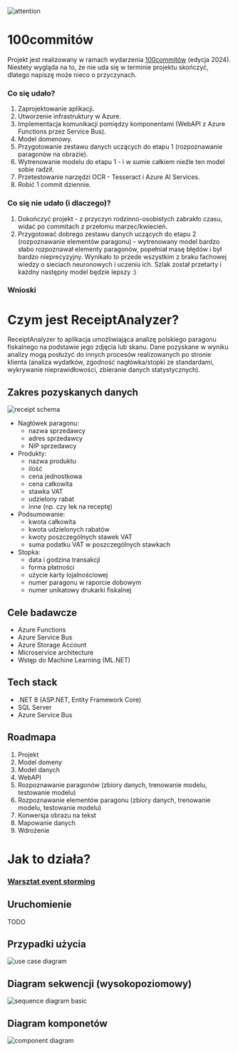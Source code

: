 ![attention](./docs/images/attention-attracter.jpg)


# 100commitów
Projekt jest realizowany w ramach wydarzenia [100commitów](https://100commitow.pl/) (edycja 2024).
Niestety wygląda na to, że nie uda się w terminie projektu skończyć, dlatego napiszę może nieco o przyczynach.

### Co się udało?
1. Zaprojektowanie aplikacji.
2. Utworzenie infrastruktury w Azure.
3. Implementacja komunikacji pomiędzy komponentami (WebAPI z Azure Functions przez Service Bus).
4. Model domenowy.
5. Przygotowanie zestawu danych uczących do etapu 1 (rozpoznawanie paragonów na obrazie).
6. Wytrenowanie modelu do etapu 1 - i w sumie całkiem nieźle ten model sobie radził.
7. Przetestowanie narzędzi OCR - Tesseract i Azure AI Services.
8. Robić 1 commit dziennie.

### Co się nie udało (i dlaczego)?
1. Dokończyć projekt - z przyczyn rodzinno-osobistych zabrakło czasu, widać po commitach z przełomu marzec/kwiecień.
2. Przygotować dobrego zestawu danych uczących do etapu 2 (rozpoznawanie elementów paragonu) - wytrenowany model bardzo słabo rozpoznawał elementy paragonów, popełniał masę błędów i był bardzo nieprecyzyjny. Wynikało to przede wszystkim z braku fachowej wiedzy o sieciach neuronowych i uczeniu ich. Szlak został przetarty i każdny następny model będzie lepszy :)

### Wnioski

# Czym jest ReceiptAnalyzer?

ReceiptAnalyzer to aplikacja umożliwiająca analizę polskiego paragonu fiskalnego na podstawie jego zdjęcia lub skanu. Dane pozyskane w wyniku analizy mogą posłużyć do innych procesów realizowanych po stronie klienta (analiza wydatków, zgodność nagłówka/stopki ze standardami, wykrywanie nieprawidłowości, zbieranie danych statystycznych).

## Zakres pozyskanych danych
![receipt schema](./docs/images/receipt-schema.jpg)
+ Nagłówek paragonu:
	* nazwa sprzedawcy
	* adres sprzedawcy
	* NIP sprzedawcy
+ Produkty: 
	* nazwa produktu
	* ilość
	* cena jednostkowa
	* cena całkowita
	* stawka VAT
	* udzielony rabat
	* inne (np. czy lek na receptę)
+ Podsumowanie: 
	* kwota całkowita
	* kwota udzielonych rabatów
	* kwoty poszczególnych stawek VAT
	* suma podatku VAT w poszczególnych stawkach
+ Stopka: 
	* data i godzina transakcji
	* forma płatności
	* użycie karty lojalnościowej
	* numer paragonu w raporcie dobowym
	* numer unikatowy drukarki fiskalnej

## Cele badawcze
+ Azure Functions
+ Azure Service Bus
+ Azure Storage Account
+ Microservice architecture
+ Wstęp do Machine Learning (ML.NET)

## Tech stack
+ .NET 8 (ASP.NET, Entity Framework Core)
+ SQL Server
+ Azure Service Bus

## Roadmapa
1. Projekt
2. Model domeny
3. Model danych
4. WebAPI
5. Rozpoznawanie paragonów (zbiory danych, trenowanie modelu, testowanie modelu)
6. Rozpoznawanie elementów paragonu (zbiory danych, trenowanie modelu, testowanie modelu)
7. Konwersja obrazu na tekst 
8. Mapowanie danych
9. Wdrożenie

# Jak to działa?
### [Warsztat event storming](https://miro.com/app/board/uXjVNlpnhk4=/?share_link_id=300171823287)

## Uruchomienie
TODO

## Przypadki użycia
![use case diagram](./docs/diagrams/use-case-diagram.jpg)

## Diagram sekwencji (wysokopoziomowy)
![sequence diagram basic](./docs/diagrams/sequence-diagram-basic.jpg)

## Diagram komponetów
![component diagram](./docs/diagrams/component-diagram.jpg)
